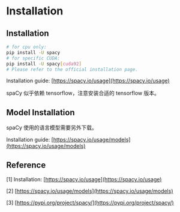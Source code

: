 # Installation

## Installation

```bash
# for cpu only:
pip install -U spacy
# for specific CUDA:
pip install -U spacy[cuda92]
# Please refer to the official installation page.
```

Installation guide:  [https://spacy.io/usage](https://spacy.io/usage)

spaCy 似乎依赖 tensorflow，注意安装合适的 tensorflow 版本。

## Model Installation

spaCy 使用的语言模型需要另外下载。

Installation guide: [https://spacy.io/usage/models](https://spacy.io/usage/models)

## Reference

\[1\] Installation: [https://spacy.io/usage](https://spacy.io/usage)

\[2\] [https://spacy.io/usage/models](https://spacy.io/usage/models)

\[3\] [https://pypi.org/project/spacy/](https://pypi.org/project/spacy/)

